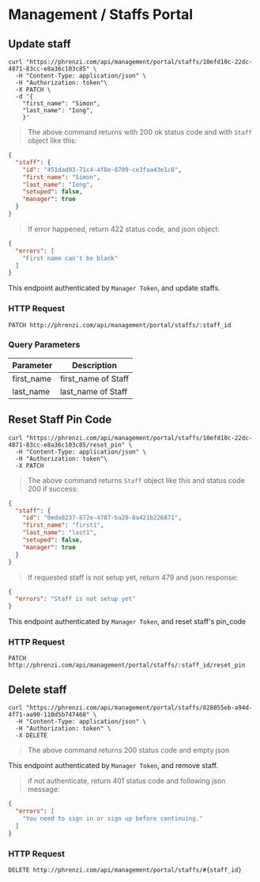 # Management / Staffs Portal

## Update staff

```shell
curl "https://phrenzi.com/api/management/portal/staffs/10efd10c-22dc-4871-83cc-e8a36c103c85" \
  -H "Content-Type: application/json" \
  -H "Authorization: token"\
  -X PATCH \
  -d '{
    "first_name": "Simon",
    "last_name": "Iong",
    }'
```

> The above command returns with 200 ok status code and with `Staff` object like this:

```json
{
  "staff": {
    "id": "451dad93-71c4-4f8e-8709-ce3faa43e1c8",
    "first_name": "Simon",
    "last_name": "Iong",
    "setuped": false,
    "manager": true
  }
}
```

> If error happened, return 422 status code, and json object:

``` json
{
  "errors": [
    "First name can't be blank"
  ]
}
```

This endpoint authenticated by `Manager Token`, and update staffs.

### HTTP Request

`PATCH http://phrenzi.com/api/management/portal/staffs/:staff_id`

### Query Parameters

Parameter | Description
--------- | -----------
first_name | first_name of Staff
last_name | last_name of Staff

## Reset Staff Pin Code

```shell
curl "https://phrenzi.com/api/management/portal/staffs/10efd10c-22dc-4871-83cc-e8a36c103c85/reset_pin" \
  -H "Content-Type: application/json" \
  -H "Authorization: token"\
  -X PATCH
```

> The above command returns `Staff` object like this and status code 200 if success:

```json
{
  "staff": {
    "id": "0eda8237-872e-4787-ba20-8a421b226871",
    "first_name": "first1",
    "last_name": "last1",
    "setuped": false,
    "manager": true
  }
}
```

> If requested staff is not setup yet, return 479 and json response:

```json
{
  "errors": "Staff is not setup yet"
}
```

This endpoint authenticated by `Manager Token`, and reset staff's pin_code

### HTTP Request

`PATCH http://phrenzi.com/api/management/portal/staffs/:staff_id/reset_pin`

## Delete staff

```shell
curl "https://phrenzi.com/api/management/portal/staffs/828055eb-a94d-4f71-aa90-110d5b747468" \
  -H "Content-Type: application/json" \
  -H "Authorization: token" \
  -X DELETE
```

> The above command returns 200 status code and empty json

This endpoint authenticated by `Manager Token`, and remove staff.


> if not authenticate, return 401 status code and following json message:

``` json
{
  "errors": [
    "You need to sign in or sign up before continuing."
  ]
}
```

### HTTP Request

`DELETE http://phrenzi.com/api/management/portal/staffs/#{staff_id}`
